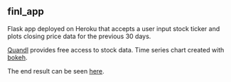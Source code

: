 ## finl_app

Flask app deployed on Heroku that accepts a user input stock ticker and plots closing price data for the previous 30 days.

[Quandl](https://www.quandl.com/) provides free access to stock data.
Time series chart created with [bokeh](http://bokeh.pydata.org/en/latest/).

The end result can be seen [here](https://boz-financialapp.herokuapp.com).
